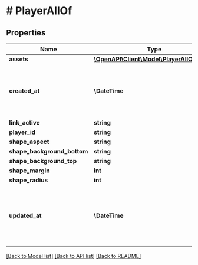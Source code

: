 # # PlayerAllOf

## Properties

Name | Type | Description | Notes
------------ | ------------- | ------------- | -------------
**assets** | [**\OpenAPI\Client\Model\PlayerAllOfAssets**](PlayerAllOfAssets.md) |  | [optional]
**created_at** | **\DateTime** | When the player was created, presented in ISO-8601 format. | [optional]
**link_active** | **string** | Deprecated | [optional]
**player_id** | **string** |  | [optional]
**shape_aspect** | **string** | Deprecated | [optional]
**shape_background_bottom** | **string** | Deprecated | [optional]
**shape_background_top** | **string** | Deprecated | [optional]
**shape_margin** | **int** | Deprecated | [optional]
**shape_radius** | **int** | Deprecated | [optional]
**updated_at** | **\DateTime** | When the player was last updated, presented in ISO-8601 format. | [optional]

[[Back to Model list]](../../README.md#models) [[Back to API list]](../../README.md#endpoints) [[Back to README]](../../README.md)
